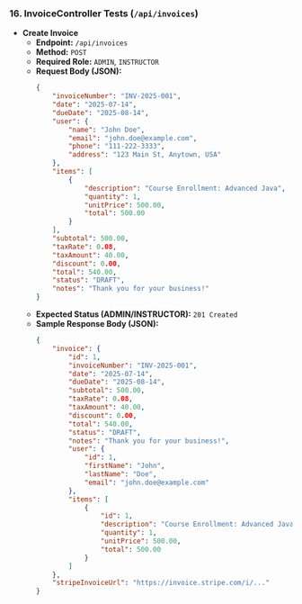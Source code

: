 ### 16. InvoiceController Tests (`/api/invoices`)

*   **Create Invoice**
    *   **Endpoint:** `/api/invoices`
    *   **Method:** `POST`
    *   **Required Role:** `ADMIN`, `INSTRUCTOR`
    *   **Request Body (JSON):**
        ```json
        {
            "invoiceNumber": "INV-2025-001",
            "date": "2025-07-14",
            "dueDate": "2025-08-14",
            "user": {
                "name": "John Doe",
                "email": "john.doe@example.com",
                "phone": "111-222-3333",
                "address": "123 Main St, Anytown, USA"
            },
            "items": [
                {
                    "description": "Course Enrollment: Advanced Java",
                    "quantity": 1,
                    "unitPrice": 500.00,
                    "total": 500.00
                }
            ],
            "subtotal": 500.00,
            "taxRate": 0.08,
            "taxAmount": 40.00,
            "discount": 0.00,
            "total": 540.00,
            "status": "DRAFT",
            "notes": "Thank you for your business!"
        }
        ```
    *   **Expected Status (ADMIN/INSTRUCTOR):** `201 Created`
    *   **Sample Response Body (JSON):**
        ```json
        {
            "invoice": {
                "id": 1,
                "invoiceNumber": "INV-2025-001",
                "date": "2025-07-14",
                "dueDate": "2025-08-14",
                "subtotal": 500.00,
                "taxRate": 0.08,
                "taxAmount": 40.00,
                "discount": 0.00,
                "total": 540.00,
                "status": "DRAFT",
                "notes": "Thank you for your business!",
                "user": {
                    "id": 1,
                    "firstName": "John",
                    "lastName": "Doe",
                    "email": "john.doe@example.com"
                },
                "items": [
                    {
                        "id": 1,
                        "description": "Course Enrollment: Advanced Java",
                        "quantity": 1,
                        "unitPrice": 500.00,
                        "total": 500.00
                    }
                ]
            },
            "stripeInvoiceUrl": "https://invoice.stripe.com/i/..."
        }
        ```
